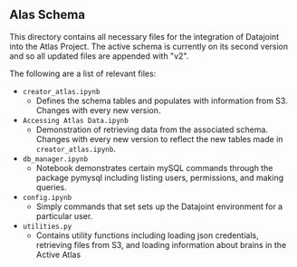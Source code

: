 ## Alas Schema

This directory contains all necessary files for the integration of Datajoint into the Atlas Project. The active schema is currently on its second version and so all updated files are appended with "v2".

The following are a list of relevant files:

- `creator_atlas.ipynb`
  - Defines the schema tables and populates with information from S3. Changes with every new version.
- `Accessing Atlas Data.ipynb`
  - Demonstration of retrieving data from the associated schema. Changes with every new version to reflect the new tables made in `creator_atlas.ipynb`.
- `db_manager.ipynb`
  - Notebook demonstrates certain mySQL commands through the package pymysql including listing users, permissions, and making queries.
- `config.ipynb`
  - Simply commands that set sets up the Datajoint environment for a particular user.
- `utilities.py`
  - Contains utility functions including loading json credentials, retrieving files from S3, and loading information about brains in the Active Atlas
